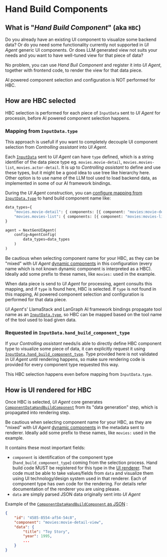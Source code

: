 # Hand Build Components

## What is "*Hand Build Component*" (aka `HBC`)

Do you already have an existing UI component to visualize some backend data? Or do you need some functionality
currently not supported in *UI Agent* generic UI components.
Or does LLM generated view not suits your needs and you want to have well-tuned view for that piece of data?

No problem, you can use *Hand Buil Component* and register it into *UI Agent*, together with frontend code,
to render the view for that data piece. 

AI powered component selection and configuration is NOT performed for HBC.

## How are HBC selected

HBC selection is performed for each piece of `InputData` sent to *UI Agent* for processin, before AI powered 
component selection happens.

### Mapping from `InputData.type`

This approach is usefull if you want to completely decouple UI component selection from *Controlling assistant* into *UI Agent*.

Each [`InputData`](../input_data/index.md#inputdata-object-fields) sent to *UI Agent* can have `type` defined, which is a 
string identifier of the data piece type eg. `movies.movie-detail`, `movies.movies-list`, `movies.actor-detail`. It is up 
to *Controlling assistant* to define and use these types, but it might be a good idea to use tree like hierarchy here. 
Other option is to use name of the LLM tool used to load backend data, as implemented in some of our AI framework bindings.

During the *UI Agent* construction, you can [configure mapping from `InputData.type`](../configuration.md#data_types-dictstr-agentconfigdatatype-optional) to hand build component name like:

```python
data_types={
    "movies.movie-detail": { components: [{ component: "movies:movie-detail-view" }]},
    "movies.movies-list": { components: [{ component: "movies:movies-list-view" }]},
}

agent = NextGenUIAgent(
    config=AgentConfig(
        data_types=data_types
    )
)
```

Be cautious when selecting component name for your HBC, as they can be "mixed" with *UI Agent* [dynamic 
components](./dynamic_components.md) in this configuration (every name which is not known dynamic component 
is interpreted as a HBC). Ideally add some prefix to these names, like `movies:` used in the example.

When data piece is send to *UI Agent* for processing, agent consults this mapping, and if `type` is found here, HBC is selected.
If `type` is not found in this mapping, AI powered component selection and configuration is performed for that data piece.

*UI Agent*'s' LlamaStack and LanGraph AI framework bindings propagate tool name as 
an [`InputData.type`](../input_data/index.md#inputdata-object-fields), so HBC can be mapped based 
on the tool name of the tool used to load given data.

### Requested in `InputData.hand_build_component_type`

If your *Controlling assistant* needs/is able to directly define HBC component type to visualize some piece of data, it can 
explicitly request it using [`InputData.hand_build_component_type`](../input_data/index.md#inputdata-object-fields). 
Type provided here is not validated in *UI Agent* until 
rendering happens, so make sure rendering code is provided for every component type requested this way.

This HBC selection happens even before mapping from `InputData.type`.

## How is UI rendered for HBC

Once HBC is selected, *UI Agent* core generates [`ComponentDataHandBuildComponent`](../../spec/component.md#hand-build-component-aka-hbc) 
from its "data generation" step, which is propagated into rendering step.

Be cautious when selecting component name for your HBC, as they are "mixed" with *UI Agent* [dynamic 
components](./dynamic_components.md) in the metadata sent to renderer. Ideally add some prefix to these names, like `movies:` used in the example.

It contains these most important fields:

* `component` is identification of the component type (`hand_build_component_type`) coming from the selection process. Hand build code MUST be 
registered for this type in the [UI renderer](../renderer/index.md). That code must be able to take values/fields from `data` and visualize them 
using UI technology/design system used in that renderer. Each of component type has own code for the rendering. 
For details refer documentation of the renderer you are using please.
* `data` are simply parsed JSON data originally sent into *UI Agent*

Example of the [`ComponentDataHandBuildComponent` as JSON](../../spec/component.md#hand-build-component-aka-hbc) :

```json
{
    "id": "4585-8554-af54-54c8",
    "component": "movies:movie-detail-view",
    "data": {
        "title": "Toy Story",
        "year": 1995,
        ...
    }
}
```